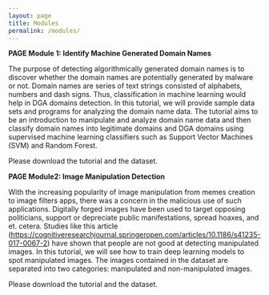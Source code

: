 ```yaml
---
layout: page
title: Modules
permalink: /modules/
---
```

**PAGE Module 1:  Identify Machine Generated Domain Names**

The purpose of detecting algorithmically generated domain names is to discover whether the domain names are potentially generated by malware or not. Domain names are series of text strings consisted of alphabets, numbers and dash signs. Thus, classification in machine learning would help in DGA domains detection. In this tutorial, we will provide sample data sets and programs for analyzing the domain name data. The tutorial aims to be an introduction to manipulate and analyze domain name data and then classify domain names into legitimate domains and DGA domains using supervised machine learning classifiers such as Support Vector Machines (SVM) and Random Forest. 

Please download the tutorial and the dataset.



**PAGE Module2:  Image Manipulation Detection**

With the increasing popularity of image manipulation from memes creation to image filters apps, there was a concern in the malicious use of such applications. Digitally forged images have been used to target opposing politicians, support or depreciate public manifestations, spread hoaxes, and et. cetera.
Studies like this article (https://cognitiveresearchjournal.springeropen.com/articles/10.1186/s41235-017-0067-2) have shown that people are not good at detecting manipulated images. In this tutorial, we will see how to train deep learning models to spot manipulated images.
The images contained in the dataset are separated into two categories: manipulated and non-manipulated images.

Please download the tutorial and the dataset.

